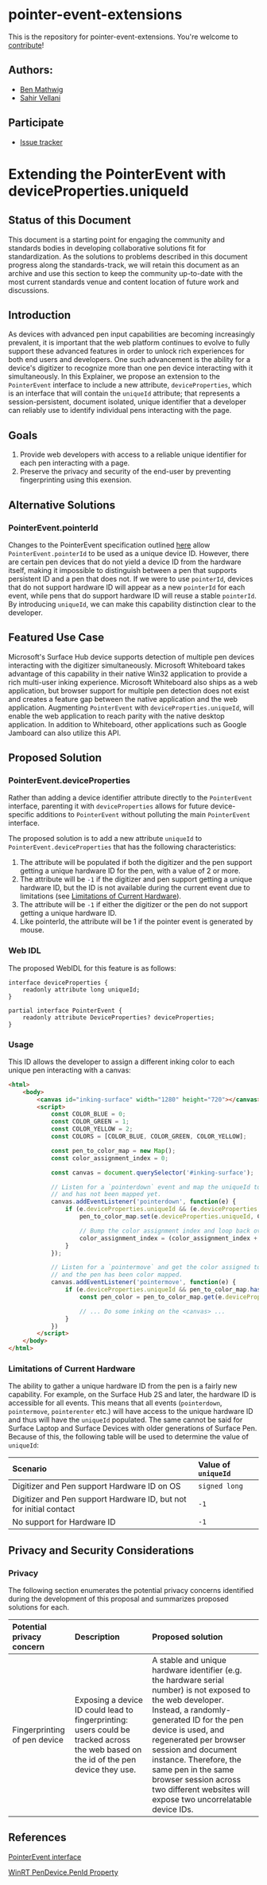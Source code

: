 # pointer-event-extensions

This is the repository for pointer-event-extensions. You're welcome to
[contribute](CONTRIBUTING.md)!

## Authors:

- [Ben Mathwig](https://github.com/bmathwig)
- [Sahir Vellani](https://github.com/sahirv)

## Participate
- [Issue tracker](https://github.com/WICG/pointer-event-extensions/issues)

# Extending the PointerEvent with deviceProperties.uniqueId

## Status of this Document

This document is a starting point for engaging the community and standards bodies in developing collaborative solutions fit for standardization. As the solutions to problems described in this document progress along the standards-track, we will retain this document as an archive and use this section to keep the community up-to-date with the most current standards venue and content location of future work and discussions.

## Introduction
As devices with advanced pen input capabilities are becoming increasingly prevalent, it is important that the web platform continues to evolve to fully support these advanced features in order to unlock rich experiences for both end users and developers. One such advancement is the ability for a device's digitizer to recognize more than one pen device interacting with it simultaneously. In this Explainer, we propose an extension to the `PointerEvent` interface to include a new attribute, `deviceProperties`, which is an interface that will contain the `uniqueId` attribute; that represents a session-persistent, document isolated, unique identifier that a developer can reliably use to identify individual pens interacting with the page.

## Goals
1. Provide web developers with access to a reliable unique identifier for each pen interacting with a page.
1. Preserve the privacy and security of the end-user by preventing fingerprinting using this exension.

## Alternative Solutions
### PointerEvent.pointerId 
Changes to the PointerEvent specification outlined [here](https://github.com/w3c/pointerevents/commit/d5e6171c04d5fbb336220db1bfe39ee8d1321635) allow `PointerEvent.pointerId` to be used as a unique device ID. However, there are certain pen devices that do not yield a device ID from the hardware itself, making it impossible to distinguish between a pen that supports persistent ID and a pen that does not. If we were to use `pointerId`, devices that do not support hardware ID will appear as a new `pointerId` for each event, while pens that do support hardware ID will reuse a stable `pointerId`. By introducing `uniqueId`, we can make this capability distinction clear to the developer.

## Featured Use Case
Microsoft's Surface Hub device supports detection of multiple pen devices interacting with the digitizer simultaneously. Microsoft Whiteboard takes advantage of this capability in their native Win32 application to provide a rich multi-user inking experience. Microsoft Whiteboard also ships as a web application, but browser support for multiple pen detection does not exist and creates a feature gap between the native application and the web application. Augmenting `PointerEvent` with `deviceProperties.uniqueId`,  will enable the web application to reach parity with the native desktop application. In addition to Whiteboard, other applications such as Google Jamboard can also utilize this API.

## Proposed Solution

### PointerEvent.deviceProperties
Rather than adding a device identifier attribute directly to the `PointerEvent` interface, parenting it with `deviceProperties` allows for future device-specific additions to `PointerEvent` without polluting the main `PointerEvent` interface.

The proposed solution is to add a new attribute `uniqueId` to `PointerEvent.deviceProperties` that has the following characteristics:

1. The attribute will be populated if both the digitizer and the pen support getting a unique hardware ID for the pen, with a value of 2 or more.
1. The attribute will be `-1` if the digitizer and pen support getting a unique hardware ID, but the ID is not available during the current event due to limitations (see [Limitations of Current Hardware](#limitations-of-current-hardware)).
1. The attribute will be `-1` if either the digitizer or the pen do not support getting a unique hardware ID.
1. Like pointerId, the attribute will be 1 if the pointer event is generated by mouse.

### Web IDL
The proposed WebIDL for this feature is as follows:

```webidl
interface deviceProperties {
    readonly attribute long uniqueId;
}
```

```webidl
partial interface PointerEvent {
    readonly attribute DeviceProperties? deviceProperties;
}
```

### Usage

This ID allows the developer to assign a different inking color to each unique pen interacting with a canvas:
```html
<html>
    <body>
        <canvas id="inking-surface" width="1280" height="720"></canvas>
        <script>
            const COLOR_BLUE = 0;
            const COLOR_GREEN = 1;
            const COLOR_YELLOW = 2;
            const COLORS = [COLOR_BLUE, COLOR_GREEN, COLOR_YELLOW];

            const pen_to_color_map = new Map();
            const color_assignment_index = 0;

            const canvas = document.querySelector('#inking-surface');

            // Listen for a `pointerdown` event and map the uniqueId to a color if it exists
            // and has not been mapped yet.
            canvas.addEventListener('pointerdown', function(e) {
                if (e.deviceProperties.uniqueId && (e.deviceProperties.uniqueId > 1) && !pen_to_color_map.has(e.deviceProperties.uniqueId)) {
                    pen_to_color_map.set(e.deviceProperties.uniqueId, COLORS[color_assignment_index]);

                    // Bump the color assignment index and loop back over if needed
                    color_assignment_index = (color_assignment_index + 1) % COLORS.length;
                }
            });

            // Listen for a `pointermove` and get the color assigned to this pen if uniqueId exists
            // and the pen has been color mapped.
            canvas.addEventListener('pointermove', function(e) {
                if (e.deviceProperties.uniqueId && pen_to_color_map.has(e.deviceProperties.uniqueId)) {
                    const pen_color = pen_to_color_map.get(e.deviceProperties.uniqueId);

                    // ... Do some inking on the <canvas> ...
                }
            })
        </script>
    </body>
</html>
```

### Limitations of Current Hardware
The ability to gather a unique hardware ID from the pen is a fairly new capability. For example, on the Surface Hub 2S and later, the hardware ID is accessible for all events. This means that all events (`pointerdown`, `pointermove`, `pointerenter` etc.) will have access to the unique hardware ID and thus will have the `uniqueId` populated. The same cannot be said for Surface Laptop and Surface Devices with older generations of Surface Pen. Because of this, the following table will be used to determine the value of `uniqueId`:

| Scenario | Value of `uniqueId` |
| :- | :- |
| Digitizer and Pen support Hardware ID on OS | `signed long` |
| Digitizer and Pen support Hardware ID, but not for initial contact | `-1` |
| No support for Hardware ID | `-1` |

## Privacy and Security Considerations
### Privacy
The following section enumerates the potential privacy concerns identified during the development of this proposal and summarizes proposed solutions for each.

| Potential privacy concern | Description | Proposed solution |
| :- | :- | :- |
| Fingerprinting of pen device | Exposing a device ID could lead to fingerprinting: users could be tracked across the web based on the id of the pen device they use. | A stable and unique hardware identifier (e.g. the hardware serial number) is not exposed to the web developer. Instead, a randomly-generated ID for the pen device is used, and regenerated per browser session and document instance. Therefore, the same pen in the same browser session across two different websites will expose two uncorrelatable device IDs.

## References
[PointerEvent interface](https://w3c.github.io/pointerevents/#pointerevent-interface)

[WinRT PenDevice.PenId Property](https://docs.microsoft.com/en-us/uwp/api/windows.devices.input.pendevice.penid?view=winrt-22000)